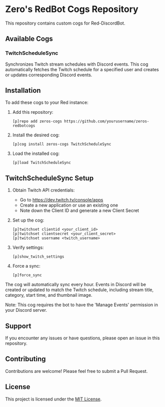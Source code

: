 # Zero's RedBot Cogs Repository

This repository contains custom cogs for Red-DiscordBot.

## Available Cogs

### TwitchScheduleSync

Synchronizes Twitch stream schedules with Discord events. This cog automatically fetches the Twitch schedule for a specified user and creates or updates corresponding Discord events.

## Installation

To add these cogs to your Red instance:

1. Add this repository:
   ```
   [p]repo add zeros-cogs https://github.com/yourusername/zeros-redbotcogs
   ```

2. Install the desired cog:
   ```
   [p]cog install zeros-cogs TwitchScheduleSync
   ```

3. Load the installed cog:
   ```
   [p]load TwitchScheduleSync
   ```

## TwitchScheduleSync Setup

1. Obtain Twitch API credentials:
   - Go to https://dev.twitch.tv/console/apps
   - Create a new application or use an existing one
   - Note down the Client ID and generate a new Client Secret

2. Set up the cog:
   ```
   [p]twitchset clientid <your_client_id>
   [p]twitchset clientsecret <your_client_secret>
   [p]twitchset username <twitch_username>
   ```

3. Verify settings:
   ```
   [p]show_twitch_settings
   ```

4. Force a sync:
   ```
   [p]force_sync
   ```

The cog will automatically sync every hour. Events in Discord will be created or updated to match the Twitch schedule, including stream title, category, start time, and thumbnail image.

Note: This cog requires the bot to have the 'Manage Events' permission in your Discord server.

## Support

If you encounter any issues or have questions, please open an issue in this repository.

## Contributing

Contributions are welcome! Please feel free to submit a Pull Request.

## License

This project is licensed under the [MIT License](LICENSE).